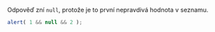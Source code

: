 Odpověď zní `null`, protože je to první nepravdivá hodnota v seznamu.

```js run
alert( 1 && null && 2 );
```

